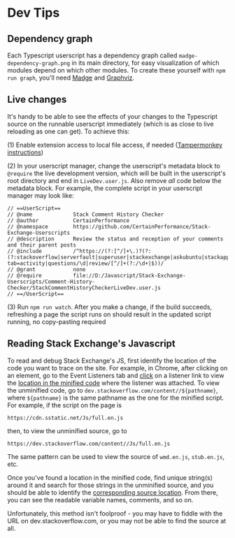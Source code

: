 # Dev Tips

## Dependency graph

Each Typescript userscript has a dependency graph called `madge-dependency-graph.png` in its main directory, for easy visualization of which modules depend on which other modules. To create these yourself with `npm run graph`, you'll need [Madge](https://www.npmjs.com/package/madge) and [Graphviz](https://www.graphviz.org/).

## Live changes
It's handy to be able to see the effects of your changes to the Typescript source on the runnable userscript immediately (which is as close to live reloading as one can get). To achieve this:

(1) Enable extension access to local file access, if needed ([Tampermonkey instructions](https://www.tampermonkey.net/faq.php#Q204))

(2) In your userscript manager, change the userscript's metadata block to `@require` the live development version, which will be built in the userscript's root directory and end in `LiveDev.user.js`. Also remove *all* code below the metadata block. For example, the complete script in your userscript manager may look like:

```
// ==UserScript==
// @name             Stack Comment History Checker
// @author           CertainPerformance
// @namespace        https://github.com/CertainPerformance/Stack-Exchange-Userscripts
// @description      Review the status and reception of your comments and their parent posts
// @include          /^https://(?:[^/]+\.)?(?:(?:stackoverflow|serverfault|superuser|stackexchange|askubuntu|stackapps)\.com|mathoverflow\.net)/(?:users/.*\?tab=activity|questions/\d|review/[^/]+(?:/\d+|$))/
// @grant            none
// @require          file://D:/Javascript/Stack-Exchange-Userscripts/Comment-History-Checker/StackCommentHistoryCheckerLiveDev.user.js
// ==/UserScript==
```

(3) Run `npm run watch`. After you make a change, if the build succeeds, refreshing a page the script runs on should result in the updated script running, no copy-pasting required

## Reading Stack Exchange's Javascript

To read and debug Stack Exchange's JS, first identify the location of the code you want to trace on the site. For example, in Chrome, after clicking on an element, go to the Event Listeners tab and [click](https://raw.githubusercontent.com/CertainPerformance/Stack-Exchange-Userscripts/master/images/Trace-SE-JS-Listeners.png) on a listener link to view the [location in the minified code](https://raw.githubusercontent.com/CertainPerformance/Stack-Exchange-Userscripts/master/images/Trace-SE-JS-Minified.png) where the listener was attached. To view the unminified code, go to `dev.stackoverflow.com/content//${pathname}`, where `${pathname}` is the same pathname as the one for the minified script. For example, if the script on the page is

    https://cdn.sstatic.net/Js/full.en.js

then, to view the unminified source, go to

    https://dev.stackoverflow.com/content//Js/full.en.js

The same pattern can be used to view the source of `wmd.en.js`, `stub.en.js`, etc.

Once you've found a location in the minified code, find unique string(s) around it and search for those strings in the unminified source, and you should be able to identify the [corresponding source location](https://raw.githubusercontent.com/CertainPerformance/Stack-Exchange-Userscripts/master/images/Trace-SE-JS-Source.png). From there, you can see the readable variable names, comments, and so on.

Unfortunately, this method isn't foolproof - you may have to fiddle with the URL on dev.stackoverflow.com, or you may not be able to find the source at all.
